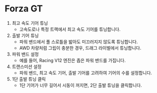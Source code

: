 # Forza GT

1. 최고 속도 기어 튜닝
    - 고속도로나 특정 트랙에서 최고 속도 기어를 튜닝합니다.
1. 출발 기어 튜닝
    - 파워 밴드에서 풀 스로틀을 밟아도 미끄러지지 않도록 튜닝합니다.
    - AWD 차량처럼 그립이 충분한 경우, 드래그 라이벌에서 튜닝합니다.
1. 파워 밴드 설정
    - 예를 들어, Racing V12 엔진은 좁은 파워 밴드를 가집니다.
1. 트랜스미션 설정
    - 파워 밴드, 최고 속도 기어, 출발 기어를 고려하여 기어의 수를 설정합니다.
1. 1단 출발 튜닝 클릭
    - 1단 기어가 너무 길어서 시동이 꺼지면, 2단 출발 튜닝을 클릭합니다.
